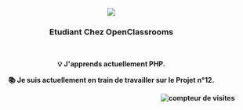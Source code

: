 <!--**kyra110/kyra110** is a ✨ _special_ ✨ repository because its `README.md` (this file) appears on your GitHub profile.--!>

<div align =center>
  <img src="https://pbs.twimg.com/profile_banners/1625870697263235072/1697567030/600x200" target="_blank" />
   <br/> 
<div/>
   
<h3 align="center">Etudiant Chez OpenClassrooms</h3>

<br/>
   
<strong/>
   <p>💡 J'apprends actuellement PHP.</p>
   <p>📚 Je suis actuellement en train de travailler sur le Projet n°12. </p>
</div>

<img alt="compteur de visites" align="right" src="https://visitor-badge.laobi.icu/badge?page_id=kyra110.kyra110" />
<br/>
 


